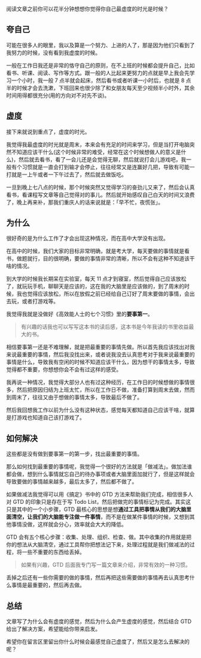 阅读文章之前你可以花半分钟想想你觉得你自己最虚度的时光是时候？

## 夸自己

可能在很多人的眼里，我以及算是一个努力、上进的人了，那是因为他们只看到了我努力的时候，没有看到我虚度的时候。

一般在工作日我还是非常的恪守自己的原则，在不上班的时候都会提升自己，比如看书、听课、阅读、写作等方式。跟一般的人比起来更努力的点就是早上我会先学习一个小时，我一般 7 点半就会起床，然后看书或者听课一小时后，也就是 8 点半的时候才会去洗漱，下班回来也很少除了和女朋友每天至少视频半小时外，其余时间用得都很充分(用的方向对不对先不谈)。

## 虚度

接下来就说到重点了，虚度的时光。

我觉得我最虚度的时光就是周末，本来会有充足的时间来学习，但是当打开电脑突然不知道应该干什么(这个时候非常的难受，经常在这个时候想做人的意义是什么)，然后就去看书，看了一会儿还是会觉得无聊，然后就说打会儿游戏吧，我一般有个习惯就是一直会打到输才会停止，往往经常又是连赢好几把，导致有可能一打就是一上午或者一下午过去了，然后就去做饭吃。

一旦到晚上七八点的时候，那个时候突然又觉得学习的奋劲儿又来了，然后会认真看书，看课程写文章等自己觉得对的事儿。然后就开始感叹自己白天的时间又浪费了，晚上再来补，那我们重庆人的话来说就是：「早不忙，夜慌张」。

## 为什么

很好奇的是为什么工作了才会出现这种情况，而在高中大学没有出现。

在高中的时候，我们大家的目标非常明确，就是考大学，每天要做的事情就是看书，做题就行，目的很明确，要做的事情非常的清晰，所以不会有这种不知道该干啥的情况。

到大学的时候我长期呆在实验室，每天 11 点才到寝室，然后觉得自己应该放松了，就玩玩手机，聊聊天是应该的，这在我的大脑里是应该做的，到了周末的时候，我也觉得应该放松，所以在放假之前已经给自己订好了周末要做的事情，会出去玩，或者打游戏等。

我觉得我就是没做好《高效能人士的七个习惯》里的**要事第一**。

> 有兴趣的话我也可以写写这本书的读后感，这本书是今年我读的书里收益最大的书。

相信要事第一还是不难理解，就是把最重要的事情先做。所以首先我应该找出对我来说最重要的事情，然后我没找出来，或者说我没去认真思考对于我来说最重要的事情是什么，导致我有空闲的时候不知道应该干什么，因为想干的事情太多，导致觉得都不重要，你想想你会不会有过这样的感受。

我再说一种情况，我觉得大部分人也有过这种经历，在工作日的时候想做的事情很多，然后把原因归结为上班太忙，所以在工作日不做，准备打算到周末去做，然而到周末了，往往又由于想做的事情太多，导致最后不做了。

然后我回想我工作以前为什么没有这种状态，感觉每天都知道自己应该干啥，就算是打游戏也知道自己该打游戏了。

## 如何解决

这些都是没有做到要事第一的第一步，找出最重要的事情。

那么如何找到最重要的事情呢，我觉得一个很好的方法就是「做减法」。做加法谁都会做，想到什么事情就忘自己的待办事项或者大脑里面加就行了，但是这样就会导致要做的事情越来越多，最后太多了，然后都不做了。

如果做减法我觉得可以用《搞定》书中的 GTD 方法来帮助我们完成，相信很多人对 GTD 的印象只是存在于写 Todo List，然后把做完的事情标记为完成。其实这只是其中的一个小步骤，GTD 最核心的思想是想**通过工具把事情从我们的大脑里面清空，让我们的大脑能专注做一件事情**，而不是在做某件事情的时候，又想到其他事情没做，这样就会分心，效率就会大大的降低。

GTD 会有五个核心步骤：收集、处理、组织、检查、做。其中收集的作用就是把你的想法从大脑清空，通过工具帮你把想法记下来，处理过程就是我们做减法的过程，将一些不重要的东西给丢掉。

> 如果有兴趣，GTD 后面我专门写一篇文章来介绍，非常有效的一种习惯。

丢掉之后还有一些你需要的做的事情，然后再把这些需要做的事情再去认真思考什么事情是最重要的，然后再去做。

## 总结

文章写了为什么会有虚度的感觉，然后为什么会产生虚度的感觉，然后结合 GTD 给出了解决方案，希望能给你带来启发。

希望你在留言区里留出你什么时候会最感觉自己虚度了，然后又是怎么去解决的呢？